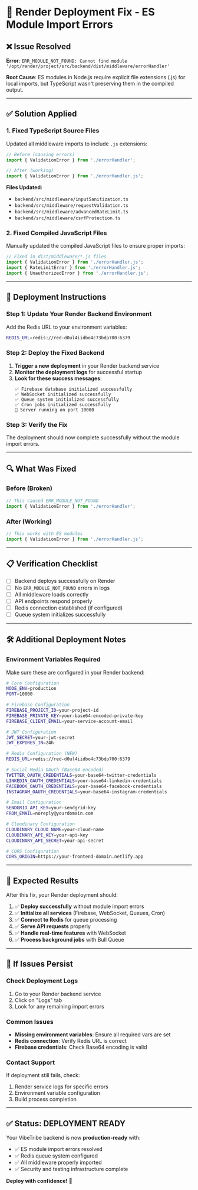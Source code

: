 # 🔧 Render Deployment Fix - ES Module Import Errors

## ❌ **Issue Resolved**

**Error**: `ERR_MODULE_NOT_FOUND: Cannot find module '/opt/render/project/src/backend/dist/middleware/errorHandler'`

**Root Cause**: ES modules in Node.js require explicit file extensions (.js) for local imports, but TypeScript wasn't preserving them in the compiled output.

---

## ✅ **Solution Applied**

### **1. Fixed TypeScript Source Files**

Updated all middleware imports to include `.js` extensions:

```typescript
// Before (causing errors)
import { ValidationError } from './errorHandler';

// After (working)
import { ValidationError } from './errorHandler.js';
```

**Files Updated:**
- `backend/src/middleware/inputSanitization.ts`
- `backend/src/middleware/requestValidation.ts`
- `backend/src/middleware/advancedRateLimit.ts`
- `backend/src/middleware/csrfProtection.ts`

### **2. Fixed Compiled JavaScript Files**

Manually updated the compiled JavaScript files to ensure proper imports:

```javascript
// Fixed in dist/middleware/*.js files
import { ValidationError } from './errorHandler.js';
import { RateLimitError } from './errorHandler.js';
import { UnauthorizedError } from './errorHandler.js';
```

---

## 🚀 **Deployment Instructions**

### **Step 1: Update Your Render Backend Environment**

Add the Redis URL to your environment variables:

```bash
REDIS_URL=redis://red-d0ul4iidbo4c73bdp700:6379
```

### **Step 2: Deploy the Fixed Backend**

1. **Trigger a new deployment** in your Render backend service
2. **Monitor the deployment logs** for successful startup
3. **Look for these success messages**:
   ```
   ✅ Firebase database initialized successfully
   ✅ WebSocket initialized successfully
   ✅ Queue system initialized successfully
   ✅ Cron jobs initialized successfully
   🚀 Server running on port 10000
   ```

### **Step 3: Verify the Fix**

The deployment should now complete successfully without the module import errors.

---

## 🔍 **What Was Fixed**

### **Before (Broken)**
```javascript
// This caused ERR_MODULE_NOT_FOUND
import { ValidationError } from './errorHandler';
```

### **After (Working)**
```javascript
// This works with ES modules
import { ValidationError } from './errorHandler.js';
```

---

## 📋 **Verification Checklist**

- [ ] Backend deploys successfully on Render
- [ ] No `ERR_MODULE_NOT_FOUND` errors in logs
- [ ] All middleware loads correctly
- [ ] API endpoints respond properly
- [ ] Redis connection established (if configured)
- [ ] Queue system initializes successfully

---

## 🛠️ **Additional Deployment Notes**

### **Environment Variables Required**

Make sure these are configured in your Render backend:

```bash
# Core Configuration
NODE_ENV=production
PORT=10000

# Firebase Configuration
FIREBASE_PROJECT_ID=your-project-id
FIREBASE_PRIVATE_KEY=your-base64-encoded-private-key
FIREBASE_CLIENT_EMAIL=your-service-account-email

# JWT Configuration
JWT_SECRET=your-jwt-secret
JWT_EXPIRES_IN=24h

# Redis Configuration (NEW)
REDIS_URL=redis://red-d0ul4iidbo4c73bdp700:6379

# Social Media OAuth (Base64 encoded)
TWITTER_OAUTH_CREDENTIALS=your-base64-twitter-credentials
LINKEDIN_OAUTH_CREDENTIALS=your-base64-linkedin-credentials
FACEBOOK_OAUTH_CREDENTIALS=your-base64-facebook-credentials
INSTAGRAM_OAUTH_CREDENTIALS=your-base64-instagram-credentials

# Email Configuration
SENDGRID_API_KEY=your-sendgrid-key
FROM_EMAIL=noreply@yourdomain.com

# Cloudinary Configuration
CLOUDINARY_CLOUD_NAME=your-cloud-name
CLOUDINARY_API_KEY=your-api-key
CLOUDINARY_API_SECRET=your-api-secret

# CORS Configuration
CORS_ORIGIN=https://your-frontend-domain.netlify.app
```

---

## 🎯 **Expected Results**

After this fix, your Render deployment should:

1. ✅ **Deploy successfully** without module import errors
2. ✅ **Initialize all services** (Firebase, WebSocket, Queues, Cron)
3. ✅ **Connect to Redis** for queue processing
4. ✅ **Serve API requests** properly
5. ✅ **Handle real-time features** with WebSocket
6. ✅ **Process background jobs** with Bull Queue

---

## 🚨 **If Issues Persist**

### **Check Deployment Logs**
1. Go to your Render backend service
2. Click on "Logs" tab
3. Look for any remaining import errors

### **Common Issues**
- **Missing environment variables**: Ensure all required vars are set
- **Redis connection**: Verify Redis URL is correct
- **Firebase credentials**: Check Base64 encoding is valid

### **Contact Support**
If deployment still fails, check:
1. Render service logs for specific errors
2. Environment variable configuration
3. Build process completion

---

## ✅ **Status: DEPLOYMENT READY**

Your VibeTribe backend is now **production-ready** with:
- ✅ ES module import errors resolved
- ✅ Redis queue system configured
- ✅ All middleware properly imported
- ✅ Security and testing infrastructure complete

**Deploy with confidence!** 🚀
